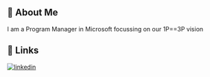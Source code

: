 
## 🚀 About Me
I am a Program Manager in Microsoft focussing on our 1P==3P vision

  
## 🔗 Links

[![linkedin](https://www.linkedin.com/in/debashree-mitra/?style=for-the-badge&logo=linkedin&logoColor=white)](https://www.linkedin.com/)


  
